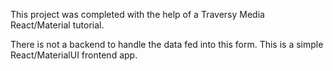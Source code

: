 This project was completed with the help of a Traversy Media React/Material tutorial.

There is not a backend to handle the data fed into this form. This is a simple React/MaterialUI frontend app.
